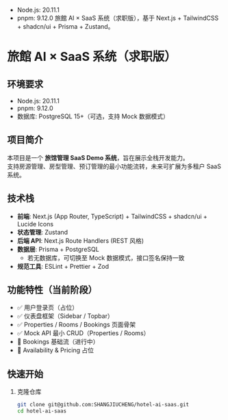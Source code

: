 - Node.js: 20.11.1
- pnpm: 9.12.0
旅館 AI × SaaS 系统（求职版），基于 Next.js + TailwindCSS + shadcn/ui + Prisma + Zustand。
# 旅館 AI × SaaS 系统（求职版）

## 环境要求
- Node.js: 20.11.1
- pnpm: 9.12.0
- 数据库: PostgreSQL 15+（可选，支持 Mock 数据模式）

## 项目简介
本项目是一个 **旅馆管理 SaaS Demo 系统**，旨在展示全栈开发能力。  
支持房源管理、房型管理、预订管理的最小功能流转，未来可扩展为多租户 SaaS 系统。

## 技术栈
- **前端**: Next.js (App Router, TypeScript) + TailwindCSS + shadcn/ui + Lucide Icons  
- **状态管理**: Zustand  
- **后端 API**: Next.js Route Handlers (REST 风格)  
- **数据层**: Prisma + PostgreSQL  
  - 若无数据库，可切换至 Mock 数据模式，接口签名保持一致  
- **规范工具**: ESLint + Prettier + Zod  

## 功能特性（当前阶段）
- ✅ 用户登录页（占位）
- ✅ 仪表盘框架（Sidebar / Topbar）
- ✅ Properties / Rooms / Bookings 页面骨架
- ✅ Mock API 最小 CRUD（Properties / Rooms）
- 🚧 Bookings 基础流（进行中）
- 🚧 Availability & Pricing 占位

## 快速开始
1. 克隆仓库  
   ```bash
   git clone git@github.com:SHANGJIUCHENG/hotel-ai-saas.git
   cd hotel-ai-saas